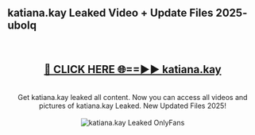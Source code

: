 <h2>katiana.kay Leaked Video + Update Files 2025- ubolq</h2>
<br>
<div align="center">
<h2><a href="https://libra.edu.pl?katiana.kay" rel="nofollow">🔴 CLICK HERE 🌐==►► katiana.kay</a></h2>
<br>
Get katiana.kay leaked all content. Now you can access all videos and pictures of katiana.kay Leaked. New Updated Files 2025!
<br>
<br>
<a href="https://libra.edu.pl?katiana.kay" rel="nofollow" data-target="animated-image.originalLink"><img src="https://i.ibb.co.com/WyWwxjT/player-gif2.gif" alt="katiana.kay Leaked OnlyFans" style="max-width: 100%; display: inline-block;" data-target="animated-image.originalImage"></a>
</div>
<br>